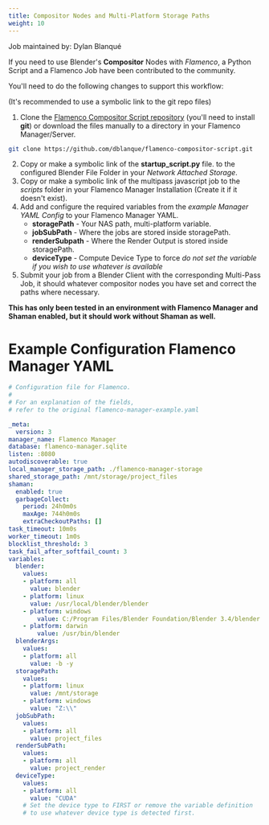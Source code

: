 ```yaml
---
title: Compositor Nodes and Multi-Platform Storage Paths
weight: 10
---
```


Job maintained by: Dylan Blanqué

If you need to use Blender's **Compositor** Nodes with *Flamenco*,
a Python Script and a Flamenco Job have been contributed to the community.

You'll need to do the following changes to support this workflow:

(It's recommended to use a symbolic link to the git repo files)

1. Clone the [Flamenco Compositor Script repository][compositorrepo]
(you'll need to install **git**) or download the files manually to a directory
in your Flamenco Manager/Server.
```bash
git clone https://github.com/dblanque/flamenco-compositor-script.git
```
2. Copy or make a symbolic link of the **startup_script.py** file.
to the configured Blender File Folder in your *Network Attached Storage*.
3. Copy or make a symbolic link of the multipass javascript job to the *scripts*
folder in your Flamenco Manager Installation (Create it if it doesn't exist).
4. Add and configure the required variables from the *example Manager YAML*
*Config* to your Flamenco Manager YAML.
    * **storagePath**   - Your NAS path, multi-platform variable.
    * **jobSubPath**    - Where the jobs are stored inside storagePath.
    * **renderSubpath** - Where the Render Output is stored inside storagePath.
    * **deviceType**    - Compute Device Type to force *do not set the variable if*
     *you wish to use whatever is available*
5. Submit your job from a Blender Client with the corresponding Multi-Pass Job,
it should whatever compositor nodes you have set and correct the paths where
necessary.

[compositorrepo]: https://github.com/dblanque/flamenco-compositor-script.git

**This has only been tested in an environment with Flamenco Manager and**
**Shaman enabled, but it should work without Shaman as well.**

# Example Configuration Flamenco Manager YAML

```yaml
# Configuration file for Flamenco.
#
# For an explanation of the fields, 
# refer to the original flamenco-manager-example.yaml

_meta:
  version: 3
manager_name: Flamenco Manager
database: flamenco-manager.sqlite
listen: :8080
autodiscoverable: true
local_manager_storage_path: ./flamenco-manager-storage
shared_storage_path: /mnt/storage/project_files
shaman:
  enabled: true
  garbageCollect:
    period: 24h0m0s
    maxAge: 744h0m0s
    extraCheckoutPaths: []
task_timeout: 10m0s
worker_timeout: 1m0s
blocklist_threshold: 3
task_fail_after_softfail_count: 3
variables:
  blender:
    values:
    - platform: all
      value: blender
    - platform: linux
      value: /usr/local/blender/blender
    - platform: windows
        value: C:/Program Files/Blender Foundation/Blender 3.4/blender.exe
    - platform: darwin
        value: /usr/bin/blender
  blenderArgs:
    values:
    - platform: all
      value: -b -y
  storagePath:
    values:
    - platform: linux
      value: /mnt/storage
    - platform: windows
      value: "Z:\\"
  jobSubPath:
    values:
    - platform: all
      value: project_files
  renderSubPath:
    values:
    - platform: all
      value: project_render
  deviceType:
    values:
    - platform: all
      value: "CUDA"
    # Set the device type to FIRST or remove the variable definition
    # to use whatever device type is detected first.
```